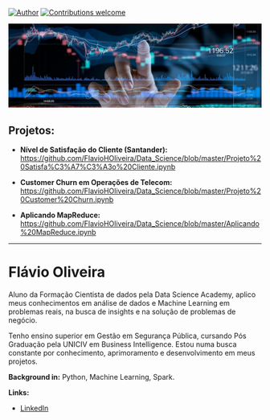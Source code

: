[![Author](https://img.shields.io/badge/author-FlavioHO-blue.svg)](https://www.linkedin.com/in/flávio-oliveira-978019115) 
[![Contributions welcome](https://img.shields.io/badge/contributions-welcome-brightgreen.svg?style=flat)](https://https://github.com/FlavioHOliveira/Data_Science)

<p align="center">
  <img src="https://github.com/FlavioHOliveira/Data_Science/blob/master/Logo.jpg?raw=true" >
</p>

## Projetos:

* **Nível de Satisfação do Cliente (Santander):** https://github.com/FlavioHOliveira/Data_Science/blob/master/Projeto%20Satisfa%C3%A7%C3%A3o%20Cliente.ipynb

* **Customer Churn em Operações de Telecom:** https://github.com/FlavioHOliveira/Data_Science/blob/master/Projeto%20Customer%20Churn.ipynb

* **Aplicando MapReduce:** 
https://github.com/FlavioHOliveira/Data_Science/blob/master/Aplicando%20MapReduce.ipynb


---


# Flávio Oliveira

Aluno da Formação Cientista de dados pela Data Science Academy, aplico meus conhecimentos em análise de dados e Machine Learning
em problemas reais, na busca de insights e na solução de problemas de negócio.

Tenho ensino superior em Gestão em Segurança Pública, cursando Pós Graduação pela UNICIV em Business Intelligence. Estou numa
busca constante por conhecimento, aprimoramento e desenvolvimento em meus projetos.

**Background in:** Python, Machine Learning, Spark.

**Links:**
* [LinkedIn](https://www.linkedin.com/in/flávio-oliveira-978019115)








